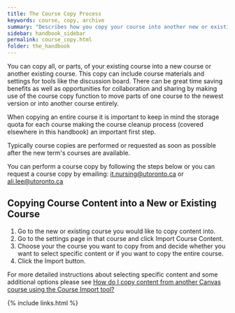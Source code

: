 ```yaml
---
title: The Course Copy Process
keywords: course, copy, archive
summary: "Describes how you copy your course into another new or existing course."
sidebar: handbook_sidebar
permalink: course_copy.html
folder: the_handbook
---
```


You can copy all, or parts, of your existing course into a new course or another existing course. This copy can include course materials and settings for tools like the discussion board. There can be great time saving benefits as well as opportunities for collaboration and sharing by making use of the course copy function to move parts of one course to the newest version or into another course entirely.

When copying an entire course it is important to keep in mind the storage quota for each course making the course cleanup process (covered elsewhere in this handbook) an important first step.

Typically course copies are performed or requested as soon as possible after the new term's courses are available.

You can perform a course copy by following the steps below or you can request a course copy by emailing: [it.nursing@utoronto.ca](mailto:it.nursing@utoronto.ca) or [ali.lee@utoronto.ca](mailto:ali.lee@utoronto.ca)

## Copying Course Content into a New or Existing Course

1. Go to the new or existing course you would like to copy content into.
2. Go to the settings page in that course and click Import Course Content.
3. Choose your the course you want to copy from and decide whether you want to select specific content or if you want to copy the entire course.
4. Click the Import button.

For more detailed instructions about selecting specific content and some additional options please see [How do I copy content from another Canvas course using the Course Import tool?](https://community.canvaslms.com/docs/DOC-12935)


{% include links.html %}
